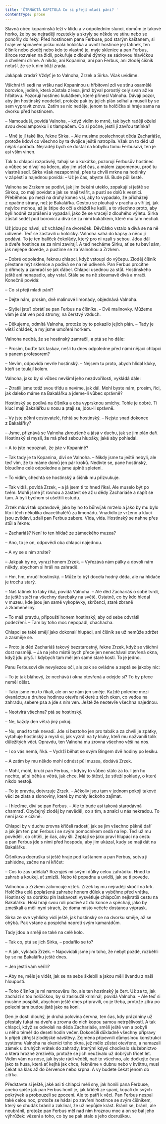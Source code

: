```yaml
---
title: 'ČTRNÁCTÁ KAPITOLA Co si přejí mladí páni? '
contentType: prose
---
```


<section>

Slavná obec kopaninská leží v klidu a v odpoledním slunci, domům je takové horko, že by se nejraději rozutekly a skryly se někde ve stínu nebo se ponořily do řeky. Před hostincem pana Ferbuse, pod starým kaštanem, si hraje ve špinavém písku malá holčička a uvnitř hostince její tatínek, ten číšník nebo zloděj nebo kdo to vlastně je, myje sklenice a pan Ferbus, široce rozvalen na židli, pokuřuje z dlouhé dýmky se sádrovou hlavičkou a chvílemi dříme. A nikdo, ani Kopanina, ani pan Ferbus, ani zloděj číšník netuší, že se k nim blíží zrada.

Jakápak zrada? Vždyť je to Valnoha, Zrzek a Sirka. Však uvidíme.

Všichni tři sedí na vršku nad Kopaninou u hřbitovní zdi ve stínu osamělé borovice, jediné, která zůstala z lesa, jímž býval porostlý celý svah až ke hřbitovu. Pozorují hostinec kukátkem, které přinesl Valnoha. Dávají pozor, aby jim hostinský neodešel, protože pak by jejich plán selhal a museli by se sem vypravit znovu. Zatím se nic neděje, jenom ta holčička si hraje sama na dvorku před hostincem.

– Namouduši, povídá Valnoha, – když vidím to mrně, tak bych raději oželel svou dvoulampovku i s tlampačem. Co si počne, jestli jí zavřou tatínka?

– Mně je jí také líto, řekne Sirka. – Ale musíme poslechnout děda Zachariáše, protože kdoví co všechno by ta dvojice ještě natropila. Však on to děd už nějak spořádá. Nejraději bych se dostal na kobylku tomu Ferbusovi, ten je asi vším vinen.

Tak tu chlapci rozprávějí, tahají se o kukátko, pozorují Ferbusův hostinec a vůbec se dívají na kdeco, aby jim ušel čas, a málem zapomenou, proč tu vlastně sedí. Sirka však nezapomíná, přes tu chvíli mrkne na hodinky v zápěstí a najednou povídá: – Už je čas, abyste šli. Bude půl šesté.

Valnoha se Zrzkem se podiví, jak jim čekání uteklo, zopakují si ještě se Sirkou, co mají povídat a jak se mají tvářit, a pustí se dolů k vesnici. Přeběhnou po mezi na druhý konec vsi, aby to vypadalo, že přicházejí z opačné strany, než je Bakalářka. Cestou se plouhají v prachu a víří jej, jak nejvíce mohou, až je štípe do očí a dráždí ke kašli, a to všechno proto, aby byli hodně zaprášeni a vypadali, jako že se vracejí z dlouhého výletu. Sirka zůstal sedět pod borovicí a dívá se za nimi kukátkem, které mu tam nechali.

Už jdou po návsi, už vcházejí na dvoreček. Děvčátko vstalo a dívá se na ně udiveně. Teď se zastavili u holčičky. Valnoha sahá do kapsy a něco jí podává. To je ten balíček čokolády, který pro ni vzali s sebou. Jdou dál a dveře hostince se za nimi zavírají. A teď necháme Sirku, ať se tu baví sám, jak nejlépe dovede, a pustíme se za Valnohou a Zrzkem.

– Dobré odpoledne, řeknou chlapci, když vstoupí do výčepu. Zloděj číšník přestane mýt sklenice a podívá se na ně udiveně. Pan Ferbus procitne z dřímoty a zamračí se jak ďábel. Chlapci usednou za stůl. Hostinského ještě ani nenapadlo, aby vstal. Stále se na ně zkoumavě dívá a mračí. Konečně povídá:

– Co si přejí mladí páni?

– Dejte nám, prosím, dvě malinové limonády, objednává Valnoha.

– Slyšel jste? obrátí se pan Ferbus na číšníka. – Dvě malinovky. Můžeme vám je dát ven pod stromy, na čerstvý vzduch.

– Děkujeme, odmítá Valnoha, protože by to pokazilo jejich plán. – Tady je větší chládek, a my jsme umořeni horkem.

Valnoha nedbá, že se hostinský zamračil, a ptá se ho dále:

– Prosím, buďte tak laskav, nešli tu dnes odpoledne před námi nějací chlapci s panem profesorem?

– Nevím, odpovídá nevrle hostinský. – Nejsem tu proto, abych hlídal kluky, kteří se toulají kolem.

Valnoha, jako by si vůbec nevšiml jeho nezdvořilosti, vykládá dále:

– Ztratili jsme totiž svou třídu a nevíme, jak dál. Mohl byste nám, prosím, říci, jak daleko máme na Bakalářku a jdeme-li vůbec správně?

Hostinský se podívá na číšníka a oba vyprsknou smíchy. Tohle je dobré. Ti kluci mají Bakalářku u nosu a ptají se, jdou-li správně.

– Vy jste pěkní cestovatelé, řehtá se hostinský. – Nejste snad dokonce z Bakalářky?

– Jsme, přiznává se Valnoha zkroušeně a jásá v duchu, jak se jim plán daří. Hostinský si myslí, že má před sebou hlupáky, jaké aby pohledal.

– A to jste nepoznali, že jste v Kopanině?

– Tak tady je ta Kopanina, diví se Valnoha. – Nikdy jsme tu ještě nebyli, ale teď vím, že to máme domů jen pár kroků. Nedivte se, pane hostinský, bloudíme celé odpoledne a jsme úplně spleteni.

– To vidím, chechtá se hostinský a číšník mu přizvukuje.

– Tak vidíš, povídá Zrzek, – a já jsem ti to hned říkal. Ale muselo být po tvém. Mohli jsme jít rovnou a zastavit se až u dědy Zacha­riáše a napít se tam. A byli bychom si ušetřili ostudu.

Zrzek mluví tak opravdově, jako by ho to bůhvíjak mrzelo a jako by mu bylo líto i těch několika dvacetihaléřů za limonádu. Vnadidlo je vrženo a kluci jsou zvědavi, zdali pan Ferbus zabere. Vida, vida. Hostinský se nahne přes stůl a řekne:

– Zachariáš? Není to ten hlídač ze zámeckého muzea?

– Ano, to je on, odpovědí oba chlapci najednou.

– A vy se s ním znáte?

– Jakpak by ne, vyrazí honem Zrzek. – Vyřezává nám pálky a dovolí nám někdy, abychom si hráli na zahradě.

– Hm, hm, mručí hostinský. – Může to být docela hodný děda, ale na hlídače je trochu starý.

– Náš tatínek to taky říká, povídá Valnoha. – Ale děd Zachariáš o sobě tvrdí, že ještě stačí na všechny darebáky na světě. Ostatně, co by kdo hledal v muzeu, kde jsou jen samé vykopávky, skrčenci, staré zbraně a zkameněliny.

– To máš pravdu, připouští honem hostinský, aby od sebe odvrátil podezření. – Tam by toho moc nepopadl, chachacha.

Chlapci se také smějí jako dokonalí hlupáci, ani číšník se už nemůže zdržet a zasměje se.

– Proto je děd Zachariáš takový bezstarostný, řekne Zrzek, když se všichni dost nasmějí. – Já na jeho místě bych přece jen nenechával otevřená okna, když jdu pryč. I kdybych tam měl jen samé staré kosti. To je jedno.

Panu Ferbusovi div nevylezou oči, ale pak se ovládne a zeptá se jakoby nic:

– To je tak bláhový, že nechává i okna otevřená a odejde si? To by přece neměl dělat.

– Taky jsme mu to říkali, ale on se nám jen směje. Každé poledne mezi dvanáctou a druhou hodinou otevře některé z těch oken, co vedou na zahradu, sebere psa a jde s ním ven. Ještě že neotevře všechna najednou.

– Neotvírá všechna? ptá se hostinský.

– Ne, každý den větrá jiný pokoj.

– Nu, snad to tak nevadí. Jde si beztoho jen pro tabák a za chvíli je zpátky, vytahuje hostinský a myslí si, jak vyzrál na ty kluky, kteří mu nažvanili tolik důležitých věcí. Opravdu, ten Valnoha mu zrovna všechno věší na nos.

– I co vás nemá, říká. – Vydrží běhat se svým Bingem dvě hodiny po lesíku.

– A zatím by mu někdo mohl odnést půl muzea, dodává Zrzek.

– Mohl, mohl, bručí pan Ferbus, – kdyby to vůbec stálo za to. I jen ho nechte, ať si běhá a větrá, jak chce. Má to štěstí, že střeží poklady, o které nikdo nestojí.

– To je pravda, dotvrzuje Zrzek. – Ačkoliv jsou tam v jednom pokoji takové věci ze zlata a slonoviny, které by mohly leckoho zajímat.

– I hleďme, diví se pan Ferbus. – Ale to bude asi taková starodávná chamraď. Obyčejný zloděj by nevěděl, co s tím, a znalci u nás nekradou. To není jako v cizině.

Chlapci by v duchu zrovna křičeli radostí, jak se jim všechno pěkně daří a jak jim ten pan Ferbus i se svým pomocníkem sedá na lep. Teď už mu pověděli, co chtěli, je čas, aby šli. Zeptají se jako praví hlupáci na cestu a pan Ferbus jde s nimi před hospodu, aby jim ukázal, kudy se mají dát na Bakalářku.

Číšníkova dceruška si ještě hraje pod kaštanem a pan Ferbus, sotva ji zahlédne, začne na ni křičet:

– Cos to zas udělala? Rozryješ mi svými důlky celou zahrádku. Hned to zahrab a koukej, ať zmizíš. Nebo tě popadnu a uvidíš, jak se ti povede.

Valnohou a Zrzkem zalomcuje vztek. Zrzek by mu nejraději skočil na krk. Holčička celá poplašená zahrabe honem důlek a vyběhne před vrátka. Hostinský na obrátku pln laskavosti vysvětluje chlapcům nejkratší cestu na Bakalářku. Hoši hrají svou roli poctivě až do konce a spěchají, jako by zmeškali a měli nyní strach, že doma místo večeře dostanou výprask.

Sirka ze své vyhlídky vidí ještě, jak hostinský se na dvorku směje, až se ohýbá. Pak vstane a pospíchá naproti svým kamarádům.

Tady jdou a smějí se také na celé kolo.

– Tak co, ptá se jich Sirka, – podařilo se to?

– A jak, vykládá Zrzek. – Napovídali jsme jim toho, že nebýt pozdě, rozběhli by se na Bakalářku ještě dnes.

– Jen jestli vám věřili?

– Aby ne, měls je vidět, jak se na sebe šklebili a jakou měli švandu z naší hlouposti.

– Toho číšníka je mi namouvěru líto, ale ten hostinský je čert. Už za to, jak zachází s tou holčičkou, by si zasloužil kriminál, povídá Valnoha. – Ale teď si musíme pospíšit, abychom ještě dnes připravili, co je třeba, protože zítra po poledni tam budou jistě jako na koni.

Den je dosti dlouhý, je druhá polovina června, ten čas, kdy prázdniny už přestaly ťukat na dveře a zrovna do nich kopou samou netrpělivostí. A tak chlapci, když se odvolali na děda Zachariáše, směli ještě ven a pobyli u něho téměř do deseti hodin večer. Dokončili důkladně všechny přípravy k přijetí zítřejší zlodějské návštěvy. Zejména připevnili důmyslnou konstrukci systému Valnoha na okenici toho okna, jež mělo zůstat otevřeno, a namazali zámek u druhých vrátek do zahrady, kterými kdysi chodívalo služebnictvo a která hrozně zrezivěla, protože se jich neužívalo už dobrých třicet let. Vidím vám na nose, jak byste rádi věděli, nač to všechno, ale dočkejte času jako ta husa, která ať kejhá jak chce, řekněme v dubnu nebo v květnu, musí čekat na klas až do července nebo srpna. A vy budete čekat jenom do zítřka.

Představte si ještě, jaké asi ti chlapci měli sny, jak honili pana Ferbuse, anebo spíše jak pan Ferbus honil je, jak křičeli ze spaní, kopali do svých pokrývek a probouzeli se zpocení. Ale to patří k věci. Pan Ferbus nespal také celou noc, protože se hádal po zavření hostince se svým číšníkem, který se chudák bránil a zaklínal, že už nepůjde krást. Bránil se, bránil, ale neubránil, protože pan Ferbus měl nad ním hroznou moc a on se bál jeho výhrůžek: vězení a toho, co by se pak stalo s jeho dceruškou.

</section>
